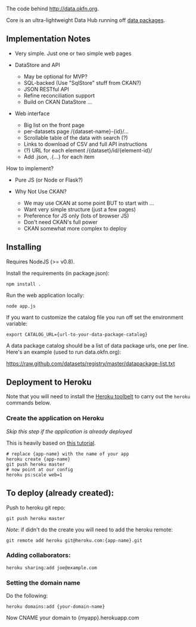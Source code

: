 The code behind <http://data.okfn.org>.

Core is an ultra-lightweight Data Hub running off [data packages][dp].

[dp]: http://data.okfn.org/standards/data-package/


## Implementation Notes

* Very simple. Just one or two simple web pages
* DataStore and API
  
  - May be optional for MVP?
  - SQL-backed (Use "SqlStore" stuff from CKAN?)
  - JSON RESTful API
  - Refine reconciliation support
  - Build on CKAN DataStore ...

* Web interface

  - Big list on the front page
  - per-datasets page /{dataset-name}-{id}/... 
  - Scrollable table of the data with search (?)
  - Links to download of CSV and full API instructions
  - (?) URL for each element /{dataset}/id/{element-id}/
  - Add .json, .{...} for each item

How to implement?

* Pure JS (or Node or Flask?)
* Why Not Use CKAN?

  * We may use CKAN at some point BUT to start with ...
  * Want very simple structure (just a few pages)
  * Preference for JS only (lots of browser JS)
  * Don't need CKAN's full power
  * CKAN somewhat more complex to deploy


## Installing

Requires NodeJS (>= v0.8).

Install the requirements (in package.json):

    npm install .

Run the web application locally:

    node app.js

If you want to customize the catalog file you run off set the environment
variable:

    export CATALOG_URL={url-to-your-data-package-catalog}

A data package catalog should be a list of data package urls, one per line.
Here's an example (used to run data.okfn.org):

<https://raw.github.com/datasets/registry/master/datapackage-list.txt>


## Deployment to Heroku

Note that you will need to install the [Heroku toolbelt](https://toolbelt.heroku.com/) to carry out the `heroku` commands below.

### Create the application on Heroku

*Skip this step if the application is already deployed*

This is heavily based on [this
tutorial](https://devcenter.heroku.com/articles/python#deploy-to-heroku).

    # replace {app-name} with the name of your app
    heroku create {app-name}
    git push heroku master
    # now point at our config
    heroku ps:scale web=1

## To deploy (already created):

Push to heroku git repo:

    git push heroku master

*Note*: if didn't do the create you will need to add the heroku remote:

    git remote add heroku git@heroku.com:{app-name}.git

### Adding collaborators:

    heroku sharing:add joe@example.com

### Setting the domain name

Do the following:

    heroku domains:add {your-domain-name}

Now CNAME your domain to {myapp}.herokuapp.com


